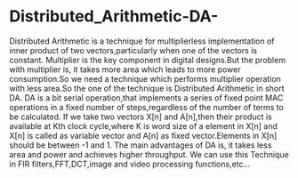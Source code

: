 # Distributed_Arithmetic-DA-
 Distributed Arithmetic is a technique for multiplierless implementation of inner product of two vectors,particularly when one of the vectors is constant. 
Multiplier is the key component in digital designs.But the problem with multiplier is, it takes more area which leads to more power consumption.So we need a technique which performs multiplier operation with less area.So the one of the technique is Distributed Arithmetic in short DA.
DA is a bit serial operation,that implements a series of fixed point MAC operations in a fixed number of steps,regardless of the number of terms to be calculated.
If we take two vectors X[n] and A[n],then their product is available at Kth clock cycle,where K is word size of a element in X[n] and X[n] is called as variable vector and A[n] as fixed vector.Elements in X[n] should be between -1 and 1.
The main advantages of DA is, it takes less area and power and achieves higher throughput.
We can use this Technique in FIR filters,FFT,DCT,image and video processing functions,etc...
